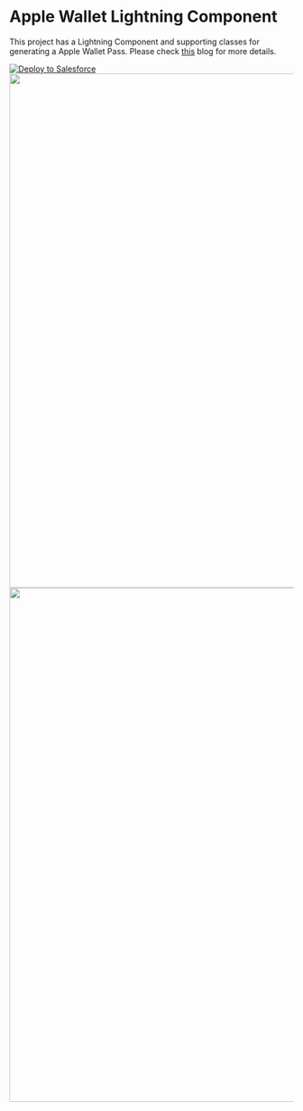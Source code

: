 Apple Wallet Lightning Component
===============================

This project has a Lightning Component and supporting classes for generating a Apple Wallet Pass. Please check <a href="https://medium.com/@kumarrk21/apple-wallet-passes-in-salesforce1-a2ae7ba40fa3#.90i36ja1d">this</a> blog for more details.

<a href="https://githubsfdeploy.herokuapp.com?">
  <img alt="Deploy to Salesforce"
       src="https://raw.githubusercontent.com/afawcett/githubsfdeploy/master/deploy.png">
</a>


<img width="512" height="910" srcset="https://miro.medium.com/max/552/1*4Xm36Ds23gbR1Pb7gG4rcA.png 276w, https://miro.medium.com/max/1024/1*4Xm36Ds23gbR1Pb7gG4rcA.png 512w" sizes="512px" role="presentation" src="https://miro.medium.com/max/1024/1*4Xm36Ds23gbR1Pb7gG4rcA.png">

<img width="512" height="910" srcset="https://miro.medium.com/max/552/1*cT_qbuLJB7UbXFnG7-Ff6A.png 276w, https://miro.medium.com/max/1024/1*cT_qbuLJB7UbXFnG7-Ff6A.png 512w" sizes="512px" role="presentation" src="https://miro.medium.com/max/1024/1*cT_qbuLJB7UbXFnG7-Ff6A.png">
